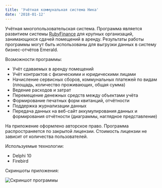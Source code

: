 ```yaml
---
title: 'Учётная коммунальная система Ника'
date: '2018-01-12'
---
```


Учётная многопользовательская система. Программа является развитием системы [RubyFinance](/projects/RubyFinance) для крупных организаций, 
занимающихся сдачей помещений в аренду. Результаты работы программы могут быть использованы для выгрузки данных в систему бизнес-отчётов Emerald.

Возможности программы:

- Учёт сдаваемых в аренду помещений 
- Учёт контрактов с физическими и юридическими лицами
- Начисление сервисных сборов, коммунальных платежей по видам (площадь, количество проживающих, общая сумма)
- Ведение расходов и затрат
- Перемещение денежных средств между объектами учёта
- Формирование печатных форм квитанций, отчётности
- Поддержка журнализации данных
- Передача данных на веб-сайт аккумулирования данных и формирования отчётности (диаграммы, наглядное представление)

На приложение оформлено авторское право. Программа распространяется по закрытой лицензии. Стоимость лицензии не зависит от количества пользователей. 

Используемые технологии:

- Delphi 10
- Firebird

Скриншоты приложения:

![Скриншот программы](/images/nika_logo.png)
